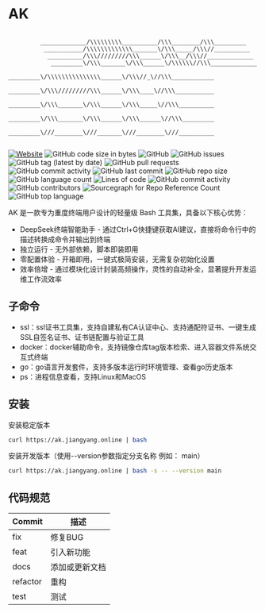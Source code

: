 # AK

```plain

         _____________/\\\\\\\\\__________/\\\________/\\\_________       
          ___________/\\\\\\\\\\\\\_______\/\\\_____/\\\//__________       
           __________/\\\/////////\\\______\/\\\__/\\\//_____________      
            _________\/\\\_______\/\\\______\/\\\\\\//\\\_____________     
             _________\/\\\\\\\\\\\\\\\______\/\\\//_\//\\\____________    
              _________\/\\\/////////\\\______\/\\\____\//\\\___________   
               _________\/\\\_______\/\\\______\/\\\_____\//\\\__________  
                _________\/\\\_______\/\\\______\/\\\______\//\\\_________ 
                 _________\///________\///_______\///________\///__________
                                                      
```

[![Website](https://img.shields.io/website?url=https%3A%2F%2Fwww.jiangyang.me)](https://blog.jiangyang.online)
![GitHub code size in bytes](https://img.shields.io/github/languages/code-size/geekeryy/ak)
![GitHub](https://img.shields.io/github/license/geekeryy/ak)
![GitHub issues](https://img.shields.io/github/issues/geekeryy/ak)
![GitHub tag (latest by date)](https://img.shields.io/github/v/tag/geekeryy/ak)
![GitHub pull requests](https://img.shields.io/github/issues-pr/geekeryy/ak)
![GitHub commit activity](https://img.shields.io/github/commit-activity/w/geekeryy/ak)
![GitHub last commit](https://img.shields.io/github/last-commit/geekeryy/ak)
![GitHub repo size](https://img.shields.io/github/repo-size/geekeryy/ak)
![GitHub language count](https://img.shields.io/github/languages/count/geekeryy/ak)
![Lines of code](https://img.shields.io/tokei/lines/github/geekeryy/ak)
![GitHub commit activity](https://img.shields.io/github/commit-activity/y/geekeryy/ak)
![GitHub contributors](https://img.shields.io/github/contributors-anon/geekeryy/ak)
![Sourcegraph for Repo Reference Count](https://img.shields.io/sourcegraph/rrc/github.com/geekeryy/ak)
![GitHub top language](https://img.shields.io/github/languages/top/geekeryy/ak)

AK 是一款专为重度终端用户设计的轻量级 Bash 工具集，具备以下核心优势：

- DeepSeek终端智能助手 - 通过Ctrl+G快捷键获取AI建议，直接将命令行中的描述转换成命令并输出到终端
- 独立运行 - 无外部依赖，脚本即装即用
- 零配置体验 - 开箱即用，一键式极简安装，无需复杂初始化设置
- 效率倍增 - 通过模块化设计封装高频操作，灵性的自动补全，显著提升开发运维工作流效率

## 子命令

- ssl：ssl证书工具集，支持自建私有CA认证中心、支持通配符证书、一键生成SSL自签名证书、证书链配置与验证工具
- docker：docker辅助命令，支持镜像仓库tag版本检索、进入容器文件系统交互式终端
- go：go语言开发套件，支持多版本运行时环境管理、查看go历史版本
- ps：进程信息查看，支持Linux和MacOS

## 安装

安装稳定版本

```sh
curl https://ak.jiangyang.online | bash
```

安装开发版本（使用--version参数指定分支名称 例如： main）

```sh
curl https://ak.jiangyang.online | bash -s -- --version main
```

## 代码规范

| Commit      | 描述          |
|-------------|--------------|
| fix       | 修复BUG         |
| feat      | 引入新功能       |
| docs      | 添加或更新文档    |
| refactor  | 重构            |
| test      | 测试            |
